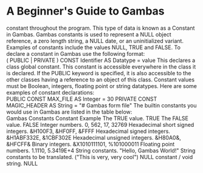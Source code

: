 # A Beginner's Guide to Gambas

constant throughout the program. This type of data is known as a Constant in
Gambas. Gambas constants is used to represent a NULL object reference, a zero
length string, a NULL date, or an uninitialized variant. Examples of constants
include the values NULL, TRUE and FALSE. To declare a constant in Gambas use
the following format:
<br/>
( PUBLIC | PRIVATE ) CONST Identifier AS Datatype = value
This declares a class global constant.
This constant is accessible
everywhere in the class it is declared. If the PUBLIC keyword is specified, it is
also accessible to the other classes having a reference to an object of this class.
Constant values must be Boolean, integers, floating point or string data­types.
Here are some examples of constant declarations:
<br/>
PUBLIC CONST MAX_FILE AS Integer = 30
PRIVATE CONST MAGIC_HEADER AS String = "# Gambas form file"
The built­in constants you would use in Gambas are listed in the table below:
<br/>
Gambas Constants
Constant Example
The TRUE value. TRUE
The FALSE value. FALSE
Integer numbers. 0, 562, 17, ­32769
Hexadecimal short signed integers. &H100F3, &HF0FF, &FFFF
Hexadecimal signed integers. &H1ABF332E, &1CBF302E
Hexadecimal unsigned integers. &H80A0&, &HFCFF&
Binary integers. &X1010111101, %101000011
Floating point numbers. 1.1110, ­5.3419E+4
String constants. "Hello, Gambas World!"
String constants to be translated. ("This is very, very cool")
NULL constant / void string. NULL